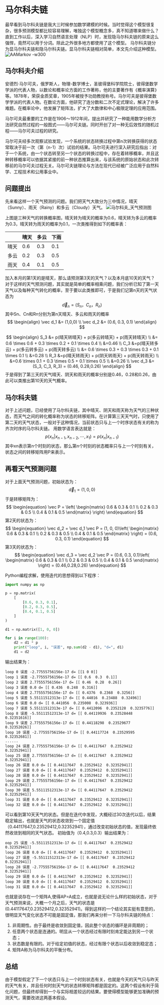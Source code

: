 # 马尔科夫链
最早看到马尔科夫链是我大三时候参加数学建模的时候。当时觉得这个模型很复杂，很多预测模型都比较容易理解，唯独这个模型概念多，真不知道哪来做什么？直到工作以后，深入学习自然语言处理（NLP）时，发现隐马尔科夫链的原来这么强悍，竟然可以用于分词。除此之外很多地方都使用了这个模型。
马尔科夫链分为显马尔科夫链和隐马尔科夫链。显马尔科夫链相对简单，本文先介绍这种模型。
![AAMarkov -w300](media/15280243265316/AAMarkov.jpg)


## 马尔科夫介绍
安德烈·马尔可夫，俄罗斯人，物理-数学博士，圣彼得堡科学院院士，彼得堡数学学派的代表人物，以数论和概率论方面的工作著称，他的主要著作有《概率演算》等。1878年，荣获金质奖章，1905年被授予功勋教授称号。马尔可夫是彼得堡数学学派的代表人物。在数论方面，他研究了连分数和二次不定式理论，解决了许多难题。在概率论中，他发展了矩阵法，扩大了大数律和中心极限定理的应用范围。

马尔可夫最重要的工作是在1906～1912年间，提出并研究了一种能用数学分析方法研究自然过程的一般图式——马尔可夫链。同时开创了对一种无后效性的随机过程——马尔可夫过程的研究。

马尔可夫经多次观察试验发现，一个系统的状态转换过程中第n次转换获得的状态常取决于前一次（第（n-1）次）试验的结果。马尔可夫进行深入研究后指出：对于一个系统，由一个状态转至另一个状态的转换过程中，存在着转移概率，并且这种转移概率可以依据其紧接的前一种状态推算出来，与该系统的原始状态和此次转移前的马尔可夫过程无关。马尔可夫链理论与方法在现代已经被广泛应用于自然科学、工程技术和公用事业中。

## 问题提出
先来看这样一个天气预测的问题。我们把天气大致分为三中情况，晴天（Sunny）、雨天（Rainy）和多云（Cloudy）天气。
![马尔科夫_天气预测图](media/15280243265316/%E9%A9%AC%E5%B0%94%E7%A7%91%E5%A4%AB_%E5%A4%A9%E6%B0%94%E9%A2%84%E6%B5%8B%E5%9B%BE.jpg)

上图是三种天气的转换概率图，晴天转为晴天的概率为0.6，晴天转为多云的概率为0.3，晴天转为雨天的概率为0.1，一次类推得到如下的概率表：

| | 晴天 | 多云 | 下雨 |
| --- | --- | --- | --- |
| 晴天 | 0.6 | 0.3 | 0.1 |
| 多云 | 0.2 | 0.3 | 0.5 |
| 雨天 | 0.4 | 0.1 | 0.5 |
加入本月的第1天的是晴天，那么请预测第3天的天气？以及本月底10天的天气？
对于这样的天气预测问题，其实就是简单的概率相乘问题，我们分析已知了第一天天气以及每种天气转化的概率，至于要以此类推即可，于是我们记第n天的天气状态为
$$
\vec d_n= (S_n，C_n，R_n)
$$
其中Sn、Cn和Rn分别为第n天晴天、多云和雨天的概率
$$
\begin{align}
\vec d_1 &= (1,0,0) \\
\vec d_2 &= (0.6, 0.3, 0.1)
\end{align}
$$

$$
\begin{align}
S_3 &= p(晴天转晴天) + p(多云转晴天) + p(雨天转晴天) \\
    &= 0.6 \times 0.6 + 0.3 \times 0.2 + 0.1 \times 0.4 \\
    &=0.46 \\
C_3 &=p(晴天转多云) + p(多云转多云) + p(雨天转多云) \\
    &= 0.6 \times 0.3 + 0.3 \times 0.3 + 0.1 \times 0.1  \\
    &=0.28 \\
R_3 &=p(晴天转雨天) + p(阴天转雨天) + p(雨天转雨天)  \\
    &=0.6 \times 0.1 + 0.3 \times 0.5 + 0.1 \times 0.5 \\
    &=0.26 \\
\vec d_3 &= (S_3, C_3, R_3) = (0.46, 0.28,0.26)
\end{align}
$$
于是得到了第三天的天气晴天、阴天和雨天的概率分别是0.46，0.28和0.26，由此可以类推出第10天的天气概率。

## 马尔科夫链
对于上述问题，已经使用了马尔科夫链，其中晴天、阴天和雨天称为天气的三种状态，而天气之间的转化概率称为状态的转移矩阵。在计算第三天天气时，只使用了第二天的天气状态，一般对于这种情况，当前状态只与上一个时序状态有关的称为齐次时序的马尔科夫链。
用数学语言表达就是：
$$
p(x_n|x_{n-1}, x_{n-2},\cdots,x_1) = p(x_n|x_{n-1})
$$
其中xn表示第n个时刻的状态，那么第n个时刻的状态概率只与上一个时刻有关，状态之间的转移矩阵用P来表示。

## 再看天气预测问题
对于上面天气预测问题，初始状态为：
$$
\vec d_1 = (1, 0, 0)
$$
于是转移矩阵为：
$$
\begin{equation}
\vec P = \left(
\begin{matrix}
   0.6 & 0.3 & 0.1 \\
   0.2 & 0.3 & 0.5 \\
   0.4 & 0.1 & 0.5
\end{matrix} \right)
\end{equation}
$$
第2天的状态为：
$$
\begin{equation}
\vec d_2 = \vec d_1 \vec P =
(1, 0, 0)\left(
\begin{matrix}
   0.6 & 0.3 & 0.1 \\
   0.2 & 0.3 & 0.5 \\
   0.4 & 0.1 & 0.5
\end{matrix} \right)
= (0.6, 0.3, 0.1)
\end{equation}
$$
第3天的状态为：
$$
\begin{equation}
\vec d_3 = \vec d_2 \vec P =
(0.6, 0.3, 0.1)\left(
\begin{matrix}
   0.6 & 0.3 & 0.1 \\
   0.2 & 0.3 & 0.5 \\
   0.4 & 0.1 & 0.5
\end{matrix} \right)
= (0.46,0.28,0.26)
\end{equation}
$$

Python编程求解，使用迭代的思想得到以下程序：

```python
import numpy as np

p = np.matrix(
    [
        [0.6, 0.3, 0.1],
        [0.2, 0.3, 0.5],
        [0.4, 0.1, 0.5]
    ]
)

d1 = np.matrix([1, 0, 0])

for i in range(100):
    d2 = d1 * p
    print("loop", i, "误差", np.sum(d2 - d1), "d=", d1)
    d1 = d2
```
输出结果为：

```
loop 0 误差 -2.77555756156e-17 d= [[1 0 0]]
loop 1 误差 -2.77555756156e-17 d= [[ 0.6  0.3  0.1]]
loop 2 误差 2.77555756156e-17 d= [[ 0.46  0.28  0.26]]
loop 3 误差 0.0 d= [[ 0.436  0.248  0.316]]
loop 4 误差 2.77555756156e-17 d= [[ 0.4376  0.2368  0.3256]]
loop 5 误差 5.55111512313e-17 d= [[ 0.44016  0.23488  0.32496]]
loop 6 误差 0.0 d= [[ 0.441056  0.235008  0.323936]]
loop 7 误差 5.55111512313e-17 d= [[ 0.4412096  0.2352128  0.3235776]]
loop 8 误差 -5.55111512313e-17 d= [[ 0.44119936  0.23528448  0.32351616]]
loop 9 误差 2.77555756156e-17 d= [[ 0.44118298  0.23529677  0.32352026]]
loop 10 误差 -2.77555756156e-17 d= [[ 0.44117724  0.23529595  0.32352681]]
......
loop 24 误差 2.77555756156e-17 d= [[ 0.44117647  0.23529412  0.32352941]]
loop 25 误差 2.77555756156e-17 d= [[ 0.44117647  0.23529412  0.32352941]]
loop 26 误差 0.0 d= [[ 0.44117647  0.23529412  0.32352941]]
loop 27 误差 0.0 d= [[ 0.44117647  0.23529412  0.32352941]]
loop 28 误差 0.0 d= [[ 0.44117647  0.23529412  0.32352941]]
loop 29 误差 2.77555756156e-17 d= [[ 0.44117647  0.23529412  0.32352941]]
loop 30 误差 5.55111512313e-17 d= [[ 0.44117647  0.23529412  0.32352941]]
loop 31 误差 0.0 d= [[ 0.44117647  0.23529412  0.32352941]]
loop 32 误差 0.0 d= [[ 0.44117647  0.23529412  0.32352941]]
```
可以看到第10天天气的状态。但是在迭代中发现，大概经过30次迭代以后，结果稳定输出，也就是天气的状态收敛到一个固定值（0.44117647,0.23529412,0.32352941），通过改变初始状态的值，发现最终依然收敛到相同的天气状态。
初始值为（0.4,0.3,0.3）输出结果为：

```
oop 25 误差 -5.55111512313e-17 d= [[ 0.44117647  0.23529412  0.32352941]]
loop 26 误差 0.0 d= [[ 0.44117647  0.23529412  0.32352941]]
loop 27 误差 -5.55111512313e-17 d= [[ 0.44117647  0.23529412  0.32352941]]
loop 28 误差 -2.77555756156e-17 d= [[ 0.44117647  0.23529412  0.32352941]]
loop 29 误差 0.0 d= [[ 0.44117647  0.23529412  0.32352941]]
loop 30 误差 0.0 d= [[ 0.44117647  0.23529412  0.32352941]]
loop 31 误差 0.0 d= [[ 0.44117647  0.23529412  0.32352941]]
```
也就是说存在一个矩阵A,使得AP=A成立，也就是说无论什么样的初始状态，对于天气预测来说，大概一个月之后，天气的状态是(0.44117647,0.23529412,0.32352941)。得到这样的一个结论其实挺有意思的，很明显天气变化状态不可能是固定值，那我们再来分析一下马尔科夫链的特点：

1. 非周期性。由于最终是收敛到固定值，因此整个状态的循环是非周期的；
2. 任意两个状态是连通的。明显从一个状态经过有限时刻肯定能达到另一个状态；
3. 状态数是有限的。对于给定初值的状态，经过有限个状态以后收敛到稳定态；
4. 矩阵A称为马尔科夫的平衡分布。

## 总结
由于模型假定了下一个状态只与上一个时刻状态有关，也就是今天的天气只与昨天的天气有关，并且任何时刻天气的状态转移矩阵都是固定的。这两个假设有利于简化问题，但最终却得到一个与实际相差较远的结果。要使得模型能够更加准确的预测天气，需要改进这两基本假设。


